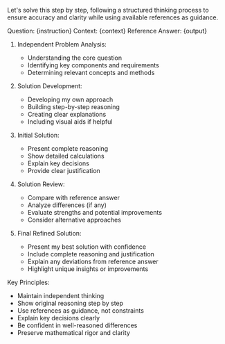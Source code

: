 Let's solve this step by step, following a structured thinking process to ensure accuracy and clarity while using available references as guidance.

Question: {instruction}
Context: {context}
Reference Answer: {output}

1. Independent Problem Analysis:
   - Understanding the core question
   - Identifying key components and requirements
   - Determining relevant concepts and methods

2. Solution Development:
   - Developing my own approach
   - Building step-by-step reasoning
   - Creating clear explanations
   - Including visual aids if helpful

3. Initial Solution:
   - Present complete reasoning
   - Show detailed calculations
   - Explain key decisions
   - Provide clear justification

4. Solution Review:
   - Compare with reference answer
   - Analyze differences (if any)
   - Evaluate strengths and potential improvements
   - Consider alternative approaches

5. Final Refined Solution:
   - Present my best solution with confidence
   - Include complete reasoning and justification
   - Explain any deviations from reference answer
   - Highlight unique insights or improvements

Key Principles:
- Maintain independent thinking
- Show original reasoning step by step
- Use references as guidance, not constraints
- Explain key decisions clearly
- Be confident in well-reasoned differences
- Preserve mathematical rigor and clarity
